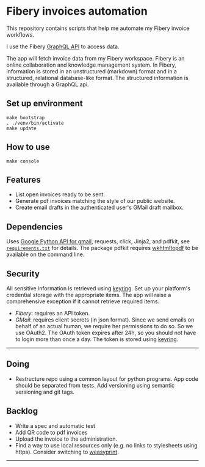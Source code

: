 # Fibery invoices automation

This repository contains scripts that help me automate my Fibery invoice workflows.

I use the Fibery [GraphQL API] to access data.

The app will fetch invoice data from my Fibery workspace. Fibery is an online collaboration and knowledge management system. In Fibery, information is stored in an unstructured (markdown) format and in a structured, relational database-like format. The structured information is available through a GraphQL api.

## Set up environment

```shell
make bootstrap
. ./venv/bin/activate
make update
```

## How to use

```shell
make console
```

## Features

* List open invoices ready to be sent.
* Generate pdf invoices matching the style of our public website.
* Create email drafts in the authenticated user's GMail draft mailbox.

## Dependencies

Uses [Google Python API for gmail],
requests,
click,
Jinja2, and
pdfkit,
see [`requirements.txt`](requirements.txt) for details.
The package pdfkit requires [wkhtmltopdf] to be available on the command line.

## Security

All sensitive information is retrieved using [keyring].
Set up your platform's credential storage with the appropriate items.
The app will raise a comprehensive exception if it cannot retrieve required items.

* _Fibery_: requires an API token.
* _GMail_: requires client secrets (in json format).
  Since we send emails on behalf of an actual human, we require her permissions to do so.
  So we use OAuth2. The OAuth token expires after 24h, so you should not have to login more than once a day.
  The token is stored using [keyring].

---

## Doing

* Restructure repo using a common layout for python programs.
  App code should be separated from tests.
  Add versioning using semantic versioning and git tags.

## Backlog

* Write a spec and automatic test
* Add QR code to pdf invoices
* Upload the invoice to the administration.
* Find a way to use local resources only (e.g. no links to stylesheets using https).
  Consider switching to [weasyprint].

---

[GraphQL API]: https://api.fibery.io/graphql.html#graphql-api-overview
[wkhtmltopdf]: https://wkhtmltopdf.org/
[weasyprint]: https://doc.courtbouillon.org/weasyprint/stable/api_reference.html#python-api
[keyring]: https://github.com/jaraco/keyring
[Google Python API for gmail]: https://developers.google.com/gmail/api/quickstart/python